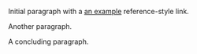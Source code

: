Initial paragraph with a [an example][id] reference-style link.

Another paragraph.

[id]: http://example.com/  "This is the link reference title"

A concluding paragraph.